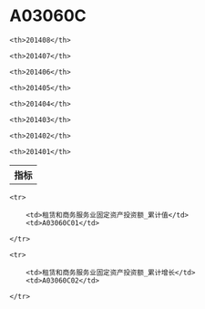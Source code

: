 A03060C
======


<table>

<tr>
    <th>指标</th>
    
    <th>201408</th>
    
    <th>201407</th>
    
    <th>201406</th>
    
    <th>201405</th>
    
    <th>201404</th>
    
    <th>201403</th>
    
    <th>201402</th>
    
    <th>201401</th>
    
</tr>



</table>

<table>
    
    <tr>

        <td>租赁和商务服务业固定资产投资额_累计值</td>
        <td>A03060C01</td>

    </tr>
    
    <tr>

        <td>租赁和商务服务业固定资产投资额_累计增长</td>
        <td>A03060C02</td>

    </tr>
    
</table>